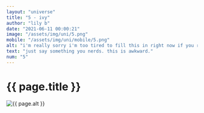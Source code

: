 ```yaml
--- 
layout: "universe" 
title: "5 - ivy" 
author: "lily b" 
date: "2021-06-11 00:00:21" 
image: "/assets/img/uni/5.png" 
mobile: "/assets/img/uni/mobile/5.png"
alt: "i'm really sorry i'm too tired to fill this in right now if you really need the alt text then dm me i guess" 
text: "just say something you nerds. this is awkward."
num: "5" 
--- 
```

 
<h1>{{ page.title }}</h1> 
<picture>
    <source media="all and (orientation: landscape)" srcset="{{ site.baseurl }}{{ page.image }}">
    <source media="all and (orientation: portrait)" srcset="{{ site.baseurl }}{{ page.mobile }}">
    <img src="{{ site.baseurl }}{{ page.image }}" alt="{{ page.alt }}" title="{{ page.text }}">
</picture>